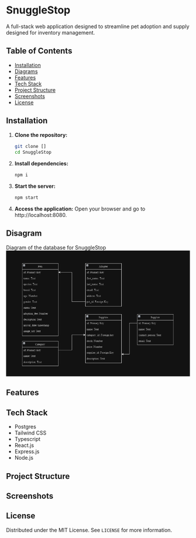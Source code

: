 # SnuggleStop
 A full-stack web application designed to streamline pet adoption and supply designed for inventory management. 

## Table of Contents
- [Installation](#installation)
- [Diagrams](#diagrams)
- [Features](#features)
- [Tech Stack](#tech-stack)
- [Project Structure](#project-structure)
- [Screenshots](#Screenshots)
- [License](#license)

## Installation
1. **Clone the repository:**
    ```bash
    git clone []
    cd SnuggleStop
    ```
2. **Install dependencies:**
    ```bash
    npm i
    ```
3. **Start the server:**
    ```bash
    npm start
    ```
4. **Access the application:**
Open your browser and go to http://localhost:8080.

## Disagram
Diagram of the database for SnuggleStop
![database diagram](images/database_diagram.png)

## Features

## Tech Stack
- Postgres
- Tailwind CSS
- Typescript
- React.js
- Express.js
- Node.js

## Project Structure

## Screenshots


## License
Distributed under the MIT License. See `LICENSE` for more information.